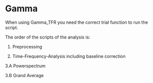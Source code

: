 # Gamma
When using Gamma_TFR you need the correct trial function to run the script.

The order of the scripts of the analysis is:

 1. Preprocessing
    
 3. Time-Frequency-Analysis including baseline correction
    
  3.A Powerspectrum

  3.B Grand Average

